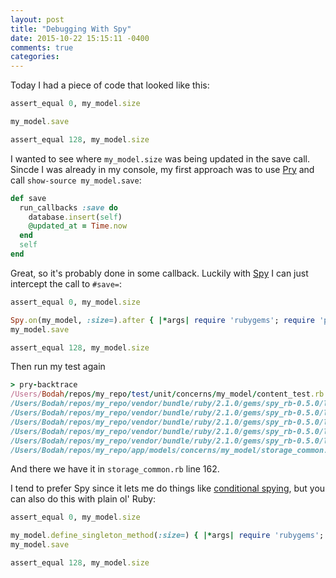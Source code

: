 ```yaml
---
layout: post
title: "Debugging With Spy"
date: 2015-10-22 15:15:11 -0400
comments: true
categories:
---
```


Today I had a piece of code that looked like this:

```rb
assert_equal 0, my_model.size

my_model.save

assert_equal 128, my_model.size
```

I wanted to see where `my_model.size` was being updated in the save call.
Sincde I was already in my console, my first approach was to use [Pry](https://github.com/pry/pry) and call `show-source my_model.save`:

```rb
def save
  run_callbacks :save do
    database.insert(self)
    @updated_at = Time.now
  end
  self
end
```

Great, so it's probably done in some callback.
Luckily with [Spy](https://github.com/jbodah/spy_rb) I can just intercept the call to `#save=`:

```rb
assert_equal 0, my_model.size

Spy.on(my_model, :size=).after { |*args| require 'rubygems'; require 'pry'; binding.pry }
my_model.save

assert_equal 128, my_model.size
```

Then run my test again

```rb
> pry-backtrace
/Users/Bodah/repos/my_repo/test/unit/concerns/my_model/content_test.rb:262:in `
/Users/Bodah/repos/my_repo/vendor/bundle/ruby/2.1.0/gems/spy_rb-0.5.0/lib/spy/i
/Users/Bodah/repos/my_repo/vendor/bundle/ruby/2.1.0/gems/spy_rb-0.5.0/lib/spy/i
/Users/Bodah/repos/my_repo/vendor/bundle/ruby/2.1.0/gems/spy_rb-0.5.0/lib/spy/i
/Users/Bodah/repos/my_repo/vendor/bundle/ruby/2.1.0/gems/spy_rb-0.5.0/lib/spy/i
/Users/Bodah/repos/my_repo/vendor/bundle/ruby/2.1.0/gems/spy_rb-0.5.0/lib/spy/i
/Users/Bodah/repos/my_repo/app/models/concerns/my_model/storage_common.rb:162:i
```

And there we have it in `storage_common.rb` line 162.

I tend to prefer Spy since it lets me do things like [conditional spying](https://github.com/jbodah/spy_rb/blob/master/lib/spy/instance.rb#L48),
but you can also do this with plain ol' Ruby:

```rb
assert_equal 0, my_model.size

my_model.define_singleton_method(:size=) { |*args| require 'rubygems'; require 'pry'; binding.pry }
my_model.save

assert_equal 128, my_model.size
```
